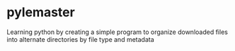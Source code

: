 # pylemaster
Learning python by creating a simple program to organize downloaded files into alternate directories by file type and metadata
